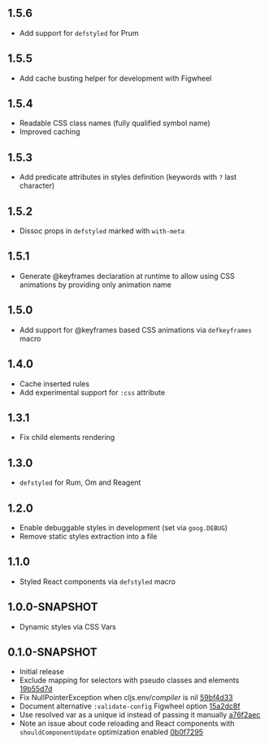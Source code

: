 ## 1.5.6
- Add support for `defstyled` for Prum

## 1.5.5
- Add cache busting helper for development with Figwheel

## 1.5.4
- Readable CSS class names (fully qualified symbol name)
- Improved caching

## 1.5.3
- Add predicate attributes in styles definition (keywords with `?` last character)

## 1.5.2
- Dissoc props in `defstyled` marked with `with-meta`

## 1.5.1
- Generate @keyframes declaration at runtime to allow using CSS animations by providing only animation name

## 1.5.0
- Add support for @keyframes based CSS animations via `defkeyframes` macro

## 1.4.0
- Cache inserted rules
- Add experimental support for `:css` attribute

## 1.3.1
- Fix child elements rendering

## 1.3.0
- `defstyled` for Rum, Om and Reagent

## 1.2.0
- Enable debuggable styles in development (set via `goog.DEBUG`)
- Remove static styles extraction into a file

## 1.1.0
- Styled React components via `defstyled` macro

## 1.0.0-SNAPSHOT
- Dynamic styles via CSS Vars

## 0.1.0-SNAPSHOT
- Initial release
- Exclude mapping for selectors with pseudo classes and elements [19b55d7d](https://github.com/roman01la/cljss/commit/19b55d7dcd8053dbd35fdcc7f4ec3de0ab4396e0)
- Fix NullPointerException when cljs.env/*compiler* is nil [59bf4d33](https://github.com/roman01la/cljss/commit/59bf4d3346f6af55322511df8b0de8e9dc0640ed)
- Document alternative `:validate-config` Figwheel option [15a2dc8f](https://github.com/roman01la/cljss/commit/15a2dc8fda08b3fe9a58f794712add412ec8a676)
- Use resolved var as a unique id instead of passing it manually [a76f2aec](https://github.com/roman01la/cljss/commit/a76f2aeccc94e5c29b47511286cfadaab7ce6936)
- Note an issue about code reloading and React components with `shouldComponentUpdate` optimization enabled [0b0f7295](https://github.com/roman01la/cljss/commit/0b0f7295c876574107f1ca86191363b3e89b11e8)
